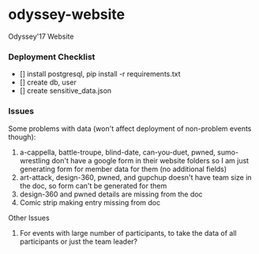 # odyssey-website
Odyssey'17 Website

### Deployment Checklist

 - [] install postgresql, pip install -r requirements.txt
 - [] create db, user
 - [] create sensitive_data.json

 ### Issues

Some problems with data (won't affect deployment of non-problem events though):
 1. a-cappella, battle-troupe, blind-date, can-you-duet, pwned, sumo-wrestling don't have a google form in their website folders so I am just generating form for member data for them (no additional fields)
 2. art-attack, design-360, pwned, and gupchup doesn't have team size in the doc, so form can't be generated for them
 3. design-360 and pwned details are missing from the doc
 4. Comic strip making entry missing from doc

Other Issues
 1. For events with large number of participants, to take the data of all participants or just the team leader?


